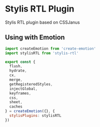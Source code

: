 # Stylis RTL Plugin

Stylis RTL plugin based on CSSJanus

## Using with Emotion

```javascript
import createEmotion from 'create-emotion'
import stylisRTL from 'stylis-rtl'

export const {
  flush,
  hydrate,
  cx,
  merge,
  getRegisteredStyles,
  injectGlobal,
  keyframes,
  css,
  sheet,
  caches
} = createEmotion({}, {
  stylisPlugins: stylisRTL
})
```
